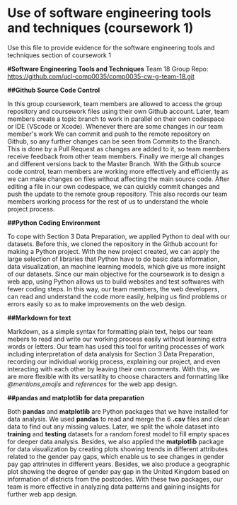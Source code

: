 # Use of software engineering tools and techniques (coursework 1)

Use this file to provide evidence for the software engineering tools and techniques section of coursework 1

**#Software Engineering Tools and Techniques**
Team 18 Group Repo: <https://github.com/ucl-comp0035/comp0035-cw-g-team-18.git>

**##Github Source Code Control**
 
In this group coursework, team members are allowed to access the group repository and coursework files using their own Github account. Later, team members create a topic branch to work in parallel on their own codespace or IDE (VScode or Xcode). Whenever there are some changes in our team member's work We can commit and push to the remote repository on Github, so any further changes can be seen from Commits to the Branch. This is done by a Pull Request as changes are added to it, so team members receive feedback from other team members. Finally we merge all changes and different versions back to the Master Branch. With the Github source code control, team members are working more effectively and efficiently as we can make changes on files without affecting the main source code. After editing a file in our own codespace, we can quickly commit changes and push the update to the remote group repository. This also records our team members working process for the rest of us to understand the whole project process.

**##Python Coding Environment**
  
To cope with Section 3 Data Preparation, we applied Python to deal with our datasets. Before this, we cloned the repository in the Github account for making a Python project. With the new project created, we can apply the large selection of libraries that Python have to do basic data information, data visualization, an machine learning models, which give us more insight of our datasets. Since our main objective for the coursework is to design a web app, using Python allows us to build websites and test softwares with fewer coding steps. In this way, our team members, the web developers, can read and understand the code more easily, helping us find problems or errors easily so as to make improvements on the web design. 

**##Markdown for text**

Markdown, as a simple syntax for formatting plain text, helps our team mebers to read and write our working process easily without learning extra words or letters. Our team has used this tool for writing processes of work including interpretation of data analysis for Section 3 Data Preparation, recording our individual workig process, explaining our project, and even interacting with each other by leaving their own comments. With this, we are more flexible with its versatility to choose characters and formatting like *@mentions*,*emojis* and *references* for the web app design. 


**##pandas and matplotlib for data preparation**

Both **pandas** and **matplotlib** are Python packages that we have installed for data analysis. We used **pandas** to read and merge the 6 **.csv** files and clean data to find out any missing values. Later, we split the whole dataset into **training** and **testing** datasets for a random forest model to fill empty spaces for deeper data analysis. Besides, we also applied the **matplotlib** package for data visualization by creating plots showing trends in different attributes related to the gender pay gaps, which enable us to see changes in gender pay gap attrinutes in different years. Besides, we also produce a geographic plot showing the degree of gender pay gap in the United Kingdom based on information of districts from the postcodes. With these two packages, our team is more effective in analyzing data patterns and gaining insights for further web app design.
